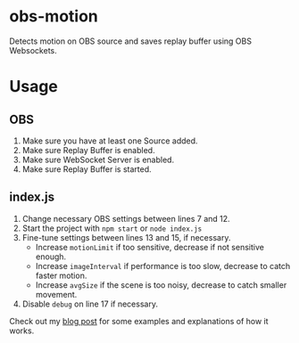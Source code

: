 # obs-motion
Detects motion on OBS source and saves replay buffer using OBS Websockets.

# Usage

## OBS 
1. Make sure you have at least one Source added.
2. Make sure Replay Buffer is enabled.
3. Make sure WebSocket Server is enabled.
4. Make sure Replay Buffer is started.

## index.js
1. Change necessary OBS settings between lines 7 and 12.
2. Start the project with `npm start` or `node index.js`
3. Fine-tune settings between lines 13 and 15, if necessary. 
    - Increase `motionLimit` if too sensitive, decrease if not sensitive enough.
    - Increase `imageInterval` if performance is too slow, decrease to catch faster motion.
    - Increase `avgSize` if the scene is too noisy, decrease to catch smaller movement.
4. Disable `debug` on line 17 if necessary.

Check out my [blog post](https://doctor0710.xyz/2023/02/17/obs-motion-detector/) for some examples and explanations of how it works.